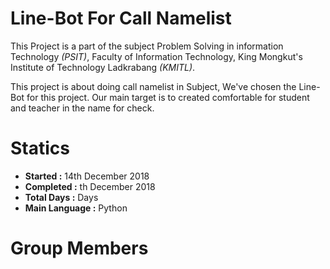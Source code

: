 
# Line-Bot For Call Namelist
This Project is a part of the subject Problem Solving in information Technology *(PSIT)*, Faculty of Information Technology,
King Mongkut's Institute of Technology Ladkrabang *(KMITL)*.

This project is about doing call namelist in Subject, We've chosen the Line-Bot for this project. Our main target is to 
created comfortable for student and teacher in the name for check.

# Statics 
* **Started :** 14th December 2018
* **Completed :** th December 2018
* **Total Days :** Days
* **Main Language :** Python

# Group Members
